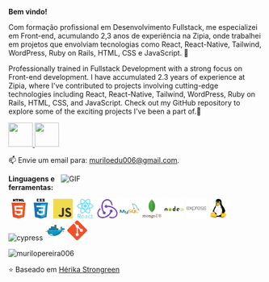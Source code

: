 **Bem vindo!**

<p align="left">
  <p>
    Com formação profissional em Desenvolvimento Fullstack, me especializei em Front-end, acumulando 2,3 anos de experiência na Zipia, onde trabalhei em projetos que envolviam tecnologias como React, React-Native, Tailwind, WordPress, Ruby on Rails, HTML, CSS e JavaScript. 🚀
  </p>
  <p>
  Professionally trained in Fullstack Development with a strong focus on Front-end development. I have accumulated 2.3 years of experience at Zipia, where I've contributed to projects involving cutting-edge technologies including React, React-Native, Tailwind, WordPress, Ruby on Rails, HTML, CSS, and JavaScript. Check out my GitHub repository to explore some of the exciting projects I've been a part of.🚀
  </p>
</p>
 <a href="https://github.com/murilopereira006" target="_blank">
    <img src="https://cdn.iconscout.com/icon/free/png-256/github-108-438008.png" width="48px" height="48px">
  </a>
  <a href="https://www.linkedin.com/in/murilopereira006/" target="_blank">
    <img src="https://i.ibb.co/Kx2GSrT/linkedin.png" width="48px" height="48px">
  </a>
  <br />
  
📫 Envie um email para: muriloedu006@gmail.com.

[comment]: <> (**Meus interesses pessoais:**)

  <img align="right" alt="GIF" src="https://octocat-generator-assets.githubusercontent.com/my-octocat-1612657687320.png" width="400px" />

[comment]: <> (- 👨🏽‍💻 Estou estudando backend com **Express** que é um framework em **Node.js**;)
[comment]: <> (- 🌱 Estou aprendendo como integrar minhas próprias **API** com meus projetos de **front-end**;)
[comment]: <> (- 🤔 Meus hobbies são gravação de conteúdos, ler de livros e jogar League of Legends;)
[comment]: <> (- 💼 Sou aficionada por tecnologia, por este motivo estou sempre estudando e evoluindo na minha carreira;)
[comment]: <> (- 💬 Fique a vontade para me chamar, ficarei muito feliz em poder ajudar;)
[comment]: <> (- 📝 Veja meu <a href="https://drive.google.com/file/d/1b54CIEvnDLr4jFnbtdg4pWVsSN6RHA8f/view?usp=sharing" target="_blank">Currículo</a> para mais informações.)


**Linguagens e ferramentas:**

<p align="left">
  <img src="https://raw.githubusercontent.com/devicons/devicon/master/icons/html5/html5-original-wordmark.svg" alt="html5" width="40" height="40"/> 
  <img src="https://raw.githubusercontent.com/devicons/devicon/master/icons/css3/css3-original-wordmark.svg" alt="css3" width="40" height="40"/> 
  <img src="https://raw.githubusercontent.com/devicons/devicon/master/icons/javascript/javascript-original.svg" alt="javascript" width="40" height="40"/> 
  <img src="https://raw.githubusercontent.com/devicons/devicon/master/icons/react/react-original-wordmark.svg" alt="react" width="40" height="40"/> 
  <img src="https://raw.githubusercontent.com/devicons/devicon/master/icons/redux/redux-original.svg" alt="redux" width="40" height="40"/> 
  <img src="https://raw.githubusercontent.com/devicons/devicon/master/icons/mysql/mysql-original-wordmark.svg" alt="mysql" width="40" height="40"/> 
  <img src="https://raw.githubusercontent.com/devicons/devicon/master/icons/mongodb/mongodb-original-wordmark.svg" alt="mongodb" width="40" height="40"/> 
  <img src="https://raw.githubusercontent.com/devicons/devicon/master/icons/nodejs/nodejs-original-wordmark.svg" alt="nodejs" width="40" height="40"/> 
  <img src="https://raw.githubusercontent.com/devicons/devicon/master/icons/express/express-original-wordmark.svg" alt="express" width="40" height="40"/> 
  <img src="https://raw.githubusercontent.com/devicons/devicon/master/icons/linux/linux-original.svg" alt="linux" width="40" height="40" />
  <img src="https://static-00.iconduck.com/assets.00/brand-cypress-icon-512x512-td81socq.png" alt="cypress" width="40" height="40"/>
  <img src="https://raw.githubusercontent.com/devicons/devicon/master/icons/docker/docker-original.svg" alt="docker" width="40" height="40"/>
  <img src="https://raw.githubusercontent.com/devicons/devicon/master/icons/git/git-original.svg" alt="git" width="40" height="40"/>
</p>

<p>
    <img align="left" src="https://github-readme-stats.vercel.app/api/top-langs/?username=murilopereira006&layout=compact&theme=graywhite&title_color=268bd2" alt="" />
</p>

<p align="left"> <img src="https://komarev.com/ghpvc/?username=murilopereira006" alt="murilopereira006" /> </p>

⭐️ Baseado em [Hérika Strongreen](https://github.com/strongreen)

